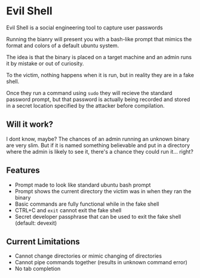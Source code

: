 # Evil Shell

Evil Shell is a social engineering tool to capture user passwords

Running the bianry will present you with a bash-like prompt that mimics the format and colors of a default ubuntu system. 

The idea is that the binary is placed on a target machine and an admin runs it by mistake or out of curiosity. 

To the victim, nothing happens when it is run, but in reality they are in a fake shell. 

Once they run a command using `sudo` they will recieve the standard password prompt, but that password is actually being recorded and stored in a secret location specified by the attacker before compilation.  

## Will it work?

I dont know, maybe? The chances of an admin running an unknown binary are very slim. But if it is named something believable and put in a directory where the admin is likely to see it, there's a chance they could run it... right?

## Features

- Prompt made to look like standard ubuntu bash prompt
- Prompt shows the current directory the victim was in when they ran the binary
- Basic commands are fully functional while in the fake shell
- CTRL+C and `exit` cannot exit the fake shell
- Secret developer passphrase that can be used to exit the fake shell (default: devexit)

## Current Limitations
- Cannot change directories or mimic changing of directories
- Cannot pipe commands together (results in unknown command error)
- No tab completion
